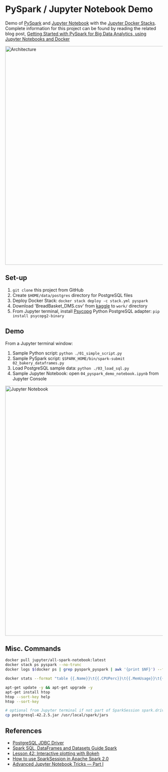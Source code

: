 # PySpark / Jupyter Notebook Demo

Demo of [PySpark](http://spark.apache.org/docs/2.4.0/api/python/pyspark.html) and [Jupyter Notebook](http://jupyter.org/) with the [Jupyter Docker Stacks](https://jupyter-docker-stacks.readthedocs.io/en/latest/). Complete information for this project can be found by reading the related blog post, [Getting Started with PySpark for Big Data Analytics, using Jupyter Notebooks and Docker
](http://wp.me/p1RD28-61V)

<img src="https://programmaticponderings.files.wordpress.com/2018/11/pysparkdocker1.png" alt="Architecture" width="700"/>

## Set-up

1.  `git clone` this project from GitHub
2.  Create `$HOME/data/postgres` directory for PostgreSQL files
3.  Deploy Docker Stack: `docker stack deploy -c stack.yml pyspark`
4.  Download 'BreadBasket_DMS.csv' from [kaggle](https://www.kaggle.com/xvivancos/transactions-from-a-bakery) to `work/` directory
5.  From Jupyter terminal, install [Psycopg](http://initd.org/psycopg/docs/install.html#) Python PostgreSQL adapter: `pip install psycopg2-binary`

## Demo

From a Jupyter terminal window:

1.  Sample Python script: `python ./01_simple_script.py`
2.  Sample PySpark script: `$SPARK_HOME/bin/spark-submit 02_bakery_dataframes.py`
3.  Load PostgreSQL sample data: `python ./03_load_sql.py`
4.  Sample Jupyter Notebook: open `04_pyspark_demo_notebook.ipynb` from Jupyter Console

<img src="https://programmaticponderings.files.wordpress.com/2018/11/pyspark_article_11_notebook.png" alt="Jupyter Notebook" width="800"/>

## Misc. Commands

```bash
docker pull jupyter/all-spark-notebook:latest
docker stack ps pyspark --no-trunc
docker logs $(docker ps | grep pyspark_pyspark | awk '{print $NF}') --follow

docker stats --format "table {{.Name}}\t{{.CPUPerc}}\t{{.MemUsage}}\t{{.MemPerc}}"

apt-get update -y && apt-get upgrade -y
apt-get install htop
htop --sort-key help
htop --sort-key

# optional from Jupyter terminal if not part of SparkSession spark.driver.extraClassPath
cp postgresql-42.2.5.jar /usr/local/spark/jars
```

## References

-   [PostgreSQL JDBC Driver
    ](https://jdbc.postgresql.org/download.html)
-   [Spark SQL, DataFrames and Datasets Guide
    Spark](https://spark.apache.org/docs/latest/sql-programming-guide.html#jdbc-to-other-databases)
-   [Lesson 42: Interactive plotting with Bokeh](http://justinbois.github.io/bootcamp/2017/lessons/l42_bokeh.html)
-   [How to use SparkSession in Apache Spark 2.0](https://databricks.com/blog/2016/08/15/how-to-use-sparksession-in-apache-spark-2-0.html)
-   [Advanced Jupyter Notebook Tricks — Part I](https://blog.dominodatalab.com/lesser-known-ways-of-using-notebooks/)
